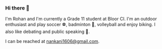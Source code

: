 ### Hi there 👋

I'm Rohan and I'm currently a Grade 11 student at Bloor CI. I'm an outdoor enthusiast and play soccer :soccer:, badminton :tennis:, volleyball and enjoy biking. I also like debating and public speaking :speech_balloon:. 

I can be reached at nankani1606@gmail.com.

<!--
**RohanNankani/RohanNankani** is a ✨ _special_ ✨ repository because its `README.md` (this file) appears on your GitHub profile.

Here are some ideas to get you started:

- 🔭 I’m currently working on ...
- 🌱 I’m currently learning ...
- 👯 I’m looking to collaborate on ...
- 🤔 I’m looking for help with ...
- 💬 Ask me about ...
- 📫 How to reach me: ...
- 😄 Pronouns: ...
- ⚡ Fun fact: ...
-->
